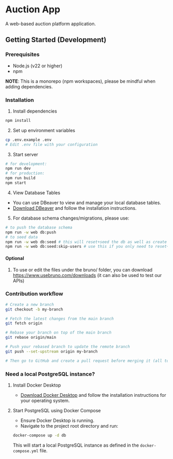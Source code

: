 # Auction App

A web-based auction platform application.

## Getting Started (Development)

### Prerequisites
- Node.js (v22 or higher)
- npm

**NOTE**: This is a monorepo (npm workspaces), please be mindful when adding dependencies.
### Installation
1. Install dependencies
```bash
npm install
```

2. Set up environment variables
```bash
cp .env.example .env
# Edit .env file with your configuration
```

3. Start server
```bash
# for development:
npm run dev
# for production:
npm run build
npm start
```

4. View Database Tables
- You can use DBeaver to view and manage your local database tables.
- [Download DBeaver](https://dbeaver.io/download/) and follow the installation instructions.


5. For database schema changes/migrations, please use:
```bash
# to push the database schema
npm run -w web db:push
# to seed data
npm run -w web db:seed # this will reset+seed the db as well as create the test users on auth0/reset their password
npm run -w web db:seed:skip-users # use this if you only need to reset+seed the db (it will still fetch the users from auth0 but will not create/reset their info)
```

#### Optional
1. To use or edit the files under the bruno/ folder, you can download https://www.usebruno.com/downloads (it can also be used to test our APIs)


### Contribution workflow
```bash
# Create a new branch
git checkout -b my-branch

# Fetch the latest changes from the main branch
git fetch origin

# Rebase your branch on top of the main branch
git rebase origin/main

# Push your rebased branch to update the remote branch
git push --set-upstream origin my-branch

# Then go to GitHub and create a pull request before merging it (all to be done on the website)
```


### Need a local PostgreSQL instance?
1. Install Docker Desktop
	- [Download Docker Desktop](https://www.docker.com/products/docker-desktop) and follow the installation instructions for your operating system.

2. Start PostgreSQL using Docker Compose
	- Ensure Docker Desktop is running.
	- Navigate to the project root directory and run:
	```bash
	docker-compose up -d db
	```
	This will start a local PostgreSQL instance as defined in the `docker-compose.yml` file.
